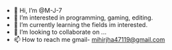 - 👋 Hi, I’m @M-J-7
- 👀 I’m interested in programming, gaming, editing.
- 🌱 I’m currently learning the fields im interested.
- 💞️ I’m looking to collaborate on ...
- 📫 How to reach me gmail- mihirjha47119@gmail.com

<!---
M-J-7/M-J-7 is a ✨ special ✨ repository because its `README.md` (this file) appears on your GitHub profile.
You can click the Preview link to take a look at your changes.
--->
